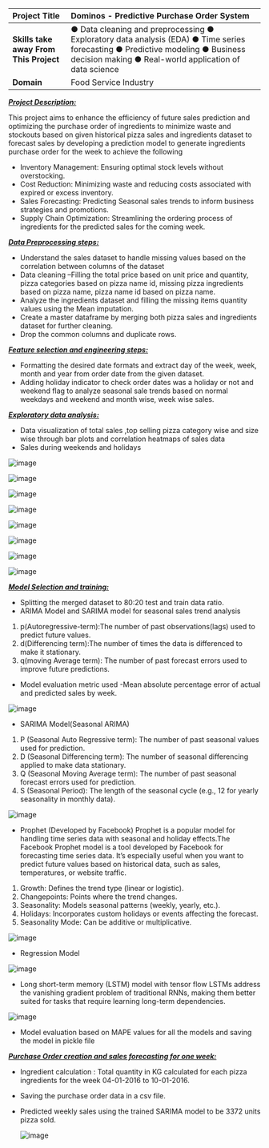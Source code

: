 |Project Title|Dominos - Predictive Purchase Order System
| :--- | :--- |
|**Skills take away From This Project**| ●	Data cleaning and preprocessing ●	Exploratory data analysis (EDA) ●	Time series forecasting ●	Predictive modeling ●	Business decision making ●	Real-world application of data science
|**Domain**|Food Service Industry|

<ins>***Project Description:***</ins>

This project aims to enhance the efficiency of future sales prediction and optimizing the purchase order of ingredients to minimize waste and stockouts based on given historical pizza sales
and ingredients dataset to forecast sales by developing a prediction model to generate ingredients purchase order for the week to achieve the following 
- Inventory Management: Ensuring optimal stock levels without overstocking.
- Cost Reduction: Minimizing waste and reducing costs associated with expired or excess inventory.
- Sales Forecasting: Predicting Seasonal sales trends to inform business strategies and promotions.
- Supply Chain Optimization: Streamlining the ordering process of ingredients for the predicted sales for the coming week.
  
<ins>***Data Preprocessing steps:***</ins>
- Understand the sales dataset to handle missing values based on the correlation between columns of the dataset 
- Data cleaning –Filling the total price based on unit price and quantity, pizza categories based on pizza name id, missing pizza ingredients based on pizza name, pizza name id based on pizza name.
- Analyze the ingredients dataset and filling the missing items quantity values using the Mean imputation.
- Create a master dataframe by merging both pizza sales and ingredients dataset for further cleaning.
- Drop the common columns and duplicate rows.

<ins>***Feature selection and engineering steps:***</ins>
- Formatting the desired date formats and extract day of the week, week, month and year from order date from the given dataset.
- Adding holiday indicator to check order dates was a holiday or not and weekend flag to analyze seasonal sale trends based on normal weekdays and weekend and month wise, week wise sales.

<ins>***Exploratory data analysis:***</ins>
- Data visualization of total sales ,top selling pizza category wise and size wise through bar plots and correlation heatmaps of sales data
- Sales during weekends and holidays 

 ![image](https://github.com/user-attachments/assets/02c8bc0a-25b4-430e-bc20-b8c4ed3682b1)

 ![image](https://github.com/user-attachments/assets/2b0a3d57-cf0a-46e7-a781-245090d15fb4)

 ![image](https://github.com/user-attachments/assets/03e9d9ba-690e-43d0-9269-aeb25b0fe1e2)

 ![image](https://github.com/user-attachments/assets/50e9f56a-2585-400c-99be-987f7fcbc16a)

 ![image](https://github.com/user-attachments/assets/99ab5195-963b-4913-ad07-7363acab9563)

 ![image](https://github.com/user-attachments/assets/bf160e8d-f1c0-4377-9ab1-0fa68d2142f8)

 ![image](https://github.com/user-attachments/assets/daea1698-17b1-4be3-9955-6fc1b275f450)

 ![image](https://github.com/user-attachments/assets/bd573c0d-1ab5-42fd-b914-7efe05ba9833)

<ins>***Model Selection and training:***</ins>
- Splitting the merged dataset to 80:20 test and train data ratio.
- ARIMA Model and SARIMA model for seasonal sales trend analysis 
1) p(Autoregressive-term):The number of past observations(lags) used to predict future values.
2) d(Differencing term):The number of times the data is differenced to make it stationary.
3) q(moving Average term): The number of past forecast errors used to improve future predictions.
- Model evaluation metric used -Mean absolute percentage error of actual and predicted sales by week.

 ![image](https://github.com/user-attachments/assets/bfcc9833-55b2-47e8-a83d-1e21107f327a)

- SARIMA Model(Seasonal ARIMA)
1)	P (Seasonal Auto Regressive term): The number of past seasonal values used for prediction.
2)	D (Seasonal Differencing term): The number of seasonal differencing applied to make data stationary.
3)	Q (Seasonal Moving Average term): The number of past seasonal forecast errors used for prediction.
4)	S (Seasonal Period): The length of the seasonal cycle (e.g., 12 for yearly seasonality in monthly data).

![image](https://github.com/user-attachments/assets/c104ff63-777f-45a0-8d8e-62f7d7aa3035)

- Prophet (Developed by Facebook)
Prophet is a popular model for handling time series data with seasonal and holiday effects.The Facebook Prophet model is a tool developed by Facebook for forecasting time series data.
It’s especially useful when you want to predict future values based on historical data, such as sales, temperatures, or website traffic.
1) Growth: Defines the trend type (linear or logistic).
2) Changepoints: Points where the trend changes.
3) Seasonality: Models seasonal patterns (weekly, yearly, etc.).
4) Holidays: Incorporates custom holidays or events affecting the forecast.
5) Seasonality Mode: Can be additive or multiplicative.

![image](https://github.com/user-attachments/assets/2dd9a9cc-9ae4-482c-bedc-d9c4ea8bd7c3)

- Regression Model
  
![image](https://github.com/user-attachments/assets/ec4ffaab-b1fc-4207-8c00-6ead2d3d4a02)

- Long short-term memory (LSTM) model with tensor flow
LSTMs address the vanishing gradient problem of traditional RNNs, making them better suited for tasks that require learning long-term dependencies.

![image](https://github.com/user-attachments/assets/957d676e-5230-4414-b303-1130a54e9bf2)

- Model evaluation based on MAPE values for all the models and saving the model in pickle file
  
<ins>***Purchase Order creation and sales forecasting for one week:***</ins>
- Ingredient calculation : Total quantity in KG calculated for each pizza ingredients for the week 04-01-2016 to 10-01-2016.
- Saving the purchase order data in a csv file.
- Predicted weekly sales using the trained SARIMA model to be 3372 units pizza sold.

  ![image](https://github.com/user-attachments/assets/dd3cc24b-ff4d-47fe-8bd8-e2518dffa087)





















 
